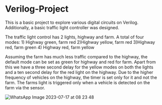 # Verilog-Project
This is a basic project to explore various digital circuits on Verilog.
Additionally, a basic traffic light controller was designed.

The traffic light control has 2 lights, highway and farm. A total of four modes: 1) Highway green, farm red 2)Highway yellow, farm red 3)Highway red, farm green 4) Highway red, farm yellow

Assuming the farm has much less traffic compared to the highway, the default mode can be set as green for highway and red for farm. Apart from this we have a three second delay for the yellow modes on both the lights and a ten second delay for the red light on the highway. Due to the higher frequency of vehicles on the highway, the timer is set only for it and not the farm. The farms light is triggered only when a vehicle is detected on the farm via the sensor.

![WhatsApp Image 2023-07-17 at 08 23 48](https://github.com/AravindS1506/Verilog-Project/assets/107163786/9625ee60-678d-41d5-9690-e6fd3bfadf87)
